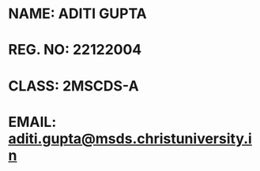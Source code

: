 # NAME: ADITI GUPTA
# REG. NO: 22122004
# CLASS: 2MSCDS-A
# EMAIL: aditi.gupta@msds.christuniversity.in
